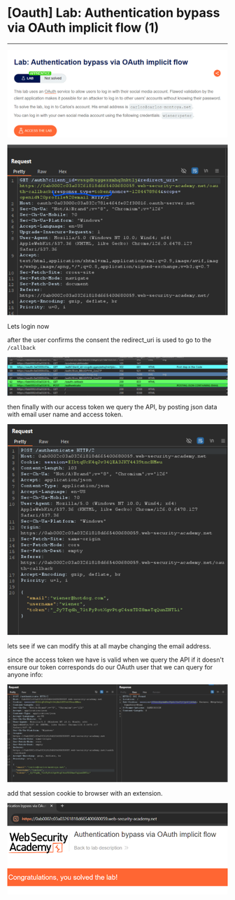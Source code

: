 # [Oauth] Lab: Authentication bypass via OAuth implicit flow (1)

---

![Untitled](%5BOauth%5D%20Lab%20Authentication%20bypass%20via%20OAuth%20implic%203b6dc2aafa36435990aa7eb6525422bf/Untitled.png)

![Untitled](%5BOauth%5D%20Lab%20Authentication%20bypass%20via%20OAuth%20implic%203b6dc2aafa36435990aa7eb6525422bf/Untitled%201.png)

Lets login now 

after the user confirms the consent the redirect_uri is used to go to the `/callback` 

![Untitled](%5BOauth%5D%20Lab%20Authentication%20bypass%20via%20OAuth%20implic%203b6dc2aafa36435990aa7eb6525422bf/Untitled%202.png)

then finally with our access token we query the API, by posting json data with email user name and access token. 

![Untitled](%5BOauth%5D%20Lab%20Authentication%20bypass%20via%20OAuth%20implic%203b6dc2aafa36435990aa7eb6525422bf/Untitled%203.png)

lets see if we can modify this at all maybe changing the email address.

since the access token we have is valid when we query the API if it doesn't ensure our token corresponds do our OAuth user that we can query for anyone info: 

![Untitled](%5BOauth%5D%20Lab%20Authentication%20bypass%20via%20OAuth%20implic%203b6dc2aafa36435990aa7eb6525422bf/Untitled%204.png)

add that session cookie to browser with an extension. 

![Untitled](%5BOauth%5D%20Lab%20Authentication%20bypass%20via%20OAuth%20implic%203b6dc2aafa36435990aa7eb6525422bf/Untitled%205.png)